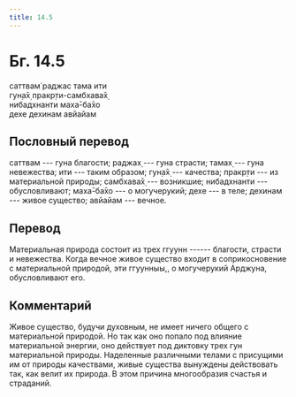 ```yaml
---
title: 14.5
---
```


# Бг. 14.5
саттвам̇ раджас тама ити<br/>
гун̣а̄х̣ пракр̣ти-самбхава̄х̣<br/>
нибадхнанти маха̄-ба̄хо<br/>
дехе дехинам авйайам
## Пословный перевод

саттвам --- гуна благости; раджах̣ --- гуна страсти; тамах̣ --- гуна
невежества; ити --- таким образом; гун̣а̄х̣ --- качества; пракр̣ти --- из
материальной природы; самбхава̄х̣ --- возникшие; нибадхнанти ---
обусловливают; маха̄-ба̄хо --- о могучерукий; дехе --- в теле; дехинам ---
живое существо; авйайам --- вечное.

## Перевод

Материальная природа состоит из трех ггуунн ------ благости, страсти и
невежества. Когда вечное живое существо входит в соприкосновение с
материальной природой, эти ггуунныы,, о могучерукий Арджуна,
обусловливают его.

## Комментарий

Живое существо, будучи духовным, не имеет ничего общего с материальной
природой. Но так как оно попало под влияние материальной энергии, оно
действует под диктовку трех гун материальной природы. Наделенные
различными телами с присущими им от природы качествами, живые существа
вынуждены действовать так, как велит их природа. В этом причина
многообразия счастья и страданий.
